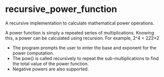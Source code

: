 # recursive_power_function
A recursive implementation to calculate mathematical power operations.

A power function is simply a repeated series of multiplications. Knowing this, a power can be calculated using recursion.
For example, 2^4 = 2*2*2*2

- The program prompts the user to enter the base and exponent for the power computation. 
- The pow() is called recursively to repeat the sub-multiplications to find the total value of the power function.
- Negative powers are also supported. 
